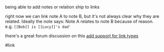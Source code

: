 being able to add notes or relation ship to links

right now we can link note A to note B, but it's not always clear why they are related.
Ideally the note says: Note A relates to note B because of reason.
e.g. `[[Bob]] is [[Lucy]]'s dad'`

there's a great forum discussion on this [add support for link types](https://forum.obsidian.md/t/add-support-for-link-types/6994/38)

#link